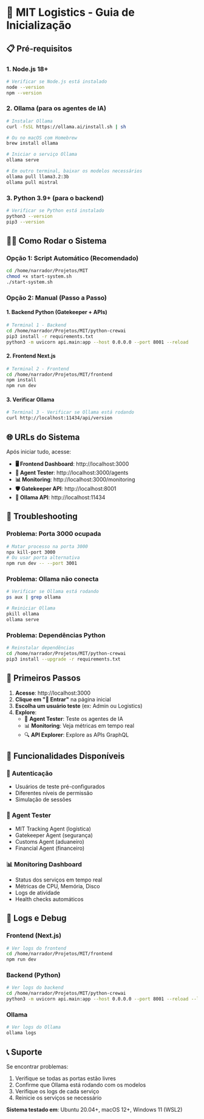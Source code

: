 # 🚀 MIT Logistics - Guia de Inicialização

## 📋 Pré-requisitos

### 1. Node.js 18+
```bash
# Verificar se Node.js está instalado
node --version
npm --version
```

### 2. Ollama (para os agentes de IA)
```bash
# Instalar Ollama
curl -fsSL https://ollama.ai/install.sh | sh

# Ou no macOS com Homebrew
brew install ollama

# Iniciar o serviço Ollama
ollama serve

# Em outro terminal, baixar os modelos necessários
ollama pull llama3.2:3b
ollama pull mistral
```

### 3. Python 3.9+ (para o backend)
```bash
# Verificar se Python está instalado
python3 --version
pip3 --version
```

## 🏃‍♂️ Como Rodar o Sistema

### Opção 1: Script Automático (Recomendado)
```bash
cd /home/narrador/Projetos/MIT
chmod +x start-system.sh
./start-system.sh
```

### Opção 2: Manual (Passo a Passo)

#### 1. Backend Python (Gatekeeper + APIs)
```bash
# Terminal 1 - Backend
cd /home/narrador/Projetos/MIT/python-crewai
pip3 install -r requirements.txt
python3 -m uvicorn api.main:app --host 0.0.0.0 --port 8001 --reload
```

#### 2. Frontend Next.js
```bash
# Terminal 2 - Frontend
cd /home/narrador/Projetos/MIT/frontend
npm install
npm run dev
```

#### 3. Verificar Ollama
```bash
# Terminal 3 - Verificar se Ollama está rodando
curl http://localhost:11434/api/version
```

## 🌐 URLs do Sistema

Após iniciar tudo, acesse:

- **🖥️ Frontend Dashboard**: http://localhost:3000
- **🤖 Agent Tester**: http://localhost:3000/agents
- **📊 Monitoring**: http://localhost:3000/monitoring
- **🛡️ Gatekeeper API**: http://localhost:8001
- **🧠 Ollama API**: http://localhost:11434

## 🔧 Troubleshooting

### Problema: Porta 3000 ocupada
```bash
# Matar processo na porta 3000
npx kill-port 3000
# Ou usar porta alternativa
npm run dev -- --port 3001
```

### Problema: Ollama não conecta
```bash
# Verificar se Ollama está rodando
ps aux | grep ollama

# Reiniciar Ollama
pkill ollama
ollama serve
```

### Problema: Dependências Python
```bash
# Reinstalar dependências
cd /home/narrador/Projetos/MIT/python-crewai
pip3 install --upgrade -r requirements.txt
```

## 🎯 Primeiros Passos

1. **Acesse**: http://localhost:3000
2. **Clique em "🔐 Entrar"** na página inicial
3. **Escolha um usuário teste** (ex: Admin ou Logistics)
4. **Explore**:
   - 🤖 **Agent Tester**: Teste os agentes de IA
   - 📊 **Monitoring**: Veja métricas em tempo real
   - 🔍 **API Explorer**: Explore as APIs GraphQL

## 📱 Funcionalidades Disponíveis

### 🔐 Autenticação
- Usuários de teste pré-configurados
- Diferentes níveis de permissão
- Simulação de sessões

### 🤖 Agent Tester
- MIT Tracking Agent (logística)
- Gatekeeper Agent (segurança)
- Customs Agent (aduaneiro)
- Financial Agent (financeiro)

### 📊 Monitoring Dashboard
- Status dos serviços em tempo real
- Métricas de CPU, Memória, Disco
- Logs de atividade
- Health checks automáticos

## 🐛 Logs e Debug

### Frontend (Next.js)
```bash
# Ver logs do frontend
cd /home/narrador/Projetos/MIT/frontend
npm run dev
```

### Backend (Python)
```bash
# Ver logs do backend
cd /home/narrador/Projetos/MIT/python-crewai
python3 -m uvicorn api.main:app --host 0.0.0.0 --port 8001 --reload --log-level debug
```

### Ollama
```bash
# Ver logs do Ollama
ollama logs
```

## 📞 Suporte

Se encontrar problemas:
1. Verifique se todas as portas estão livres
2. Confirme que Ollama está rodando com os modelos
3. Verifique os logs de cada serviço
4. Reinicie os serviços se necessário

**Sistema testado em**: Ubuntu 20.04+, macOS 12+, Windows 11 (WSL2)